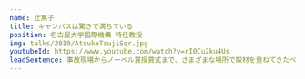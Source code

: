 ```yaml
---
name: 辻篤子
title: キャンパスは驚きで満ちている
position: 名古屋大学国際機構 特任教授
img: talks/2019/AtsukoTsujiSqr.jpg
youtubeId: https://www.youtube.com/watch?v=rI0Cu2ku4Us
leadSentence: 事故現場からノーベル賞授賞式まで、さまざまな場所で取材を重ねてきたベテラン新聞記者が名古屋大学にやってきて定点観測を始めた。その目に大学はどう映っているのか。
---
```


